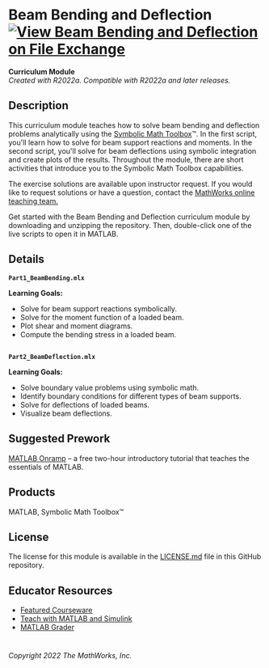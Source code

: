 # Beam Bending and Deflection [![View Beam Bending and Deflection on File Exchange](https://www.mathworks.com/matlabcentral/images/matlab-file-exchange.svg)](https://www.mathworks.com/matlabcentral/fileexchange/)  
**Curriculum Module**  
_Created with R2022a. Compatible with R2022a and later releases._  

## Description ##
This curriculum module teaches how to solve beam bending and deflection problems analytically using the [Symbolic Math Toolbox](https://www.mathworks.com/products/symbolic.html)&trade;.
In the first script, you'll learn how to solve for beam support reactions and moments. In the second script, you'll solve for beam deflections using symbolic integration and create plots of the results. 
Throughout the module, there are short activities that introduce you to the Symbolic Math Toolbox capabilities.

The exercise solutions are available upon instructor request. If you would like to request solutions or have a question, contact the <a href="mailto:onlineteaching@mathworks.com">MathWorks online teaching team.</a>

Get started with the Beam Bending and Deflection curriculum module by downloading and unzipping the repository. Then, double-click one of the live scripts to open it in MATLAB.

## Details ##
**`Part1_BeamBending.mlx`**  

**Learning Goals:**
- Solve for beam support reactions symbolically.
- Solve for the moment function of a loaded beam.
- Plot shear and moment diagrams.
- Compute the bending stress in a loaded beam.

## ##
**`Part2_BeamDeflection.mlx`**  

**Learning Goals:**
- Solve boundary value problems using symbolic math.
- Identify boundary conditions for different types of beam supports.
- Solve for deflections of loaded beams.
- Visualize beam deflections.

## ##
## Suggested Prework ##
[MATLAB Onramp](https://www.mathworks.com/learn/tutorials/matlab-onramp.html) – a free two-hour introductory tutorial that teaches the essentials of MATLAB.

## Products ##
MATLAB, Symbolic Math Toolbox&trade;

## License ##
The license for this module is available in the [LICENSE.md](license.md) file in this GitHub repository.

## Educator Resources ##
* [Featured Courseware](https://www.mathworks.com/academia/courseware/course-materials.html)
* [Teach with MATLAB and Simulink](https://www.mathworks.com/academia/educators.html)
* [MATLAB Grader](https://www.mathworks.com/products/matlab-grader.html)

# #

_Copyright 2022 The MathWorks, Inc._

